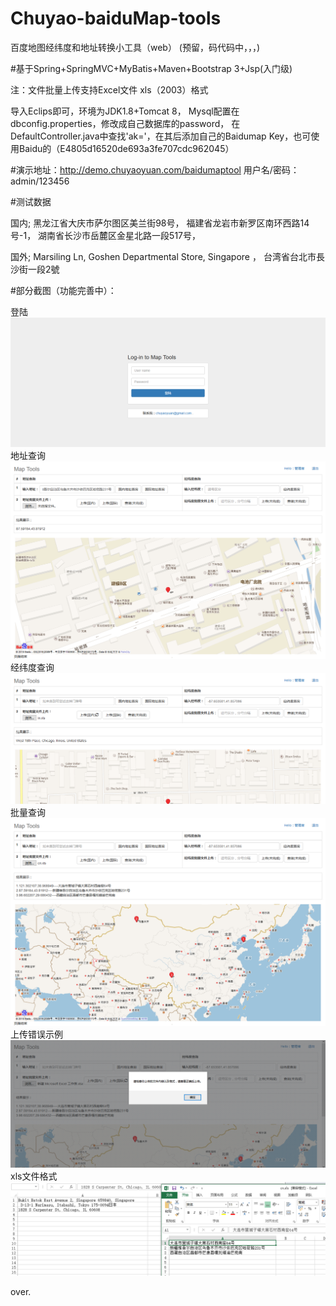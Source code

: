 # Chuyao-baiduMap-tools
百度地图经纬度和地址转换小工具（web）
(预留，码代码中，，，)

#基于Spring+SpringMVC+MyBatis+Maven+Bootstrap 3+Jsp(入门级)

注：文件批量上传支持Excel文件 xls（2003）格式

导入Eclips即可，环境为JDK1.8+Tomcat 8，
Mysql配置在dbconfig.properties，修改成自己数据库的password，
在DefaultController.java中查找'ak='，在其后添加自己的Baidumap Key，也可使用Baidu的（E4805d16520de693a3fe707cdc962045）

#演示地址：http://demo.chuyaoyuan.com/baidumaptool
用户名/密码：admin/123456

#测试数据

国内;
黑龙江省大庆市萨尔图区美兰街98号，
福建省龙岩市新罗区南环西路14号-1，
湖南省长沙市岳麓区金星北路一段517号，

国外;
Marsiling Ln, Goshen Departmental Store, Singapore ，
台湾省台北市長沙街一段2號

#部分截图（功能完善中）：

登陆
![login](https://raw.githubusercontent.com/Chuyaoyuan/Chuyao-baiduMap-tools/master/pic/login.png)
地址查询
![address](https://raw.githubusercontent.com/Chuyaoyuan/Chuyao-baiduMap-tools/master/pic/address.png)
经纬度查询
![lonlat](https://raw.githubusercontent.com/Chuyaoyuan/Chuyao-baiduMap-tools/master/pic/%E7%BB%8F%E7%BA%AC%E5%BA%A6.png)
批量查询
![long](https://raw.githubusercontent.com/Chuyaoyuan/Chuyao-baiduMap-tools/master/pic/file.png)
上传错误示例
![error](https://raw.githubusercontent.com/Chuyaoyuan/Chuyao-baiduMap-tools/master/pic/%E9%94%99%E8%AF%AF2.png)
xls文件格式
![error](https://raw.githubusercontent.com/Chuyaoyuan/Chuyao-baiduMap-tools/master/pic/%E6%96%87%E4%BB%B6.png)

over.

